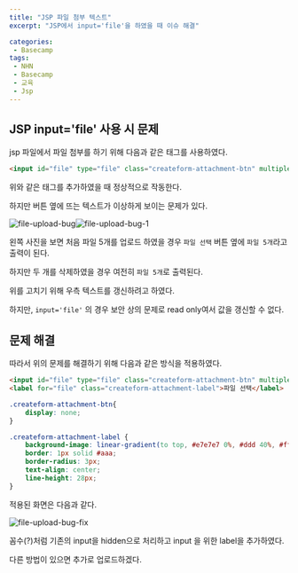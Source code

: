 ```yaml
---
title: "JSP 파일 첨부 텍스트"
excerpt: "JSP에서 input='file'을 하였을 때 이슈 해결"

categories:
 - Basecamp
tags:
 - NHN
 - Basecamp
 - 교육
 - Jsp
---
```




## JSP input='file' 사용 시 문제

jsp 파일에서 파일 첨부를 하기 위해 다음과 같은 태그를 사용하였다.

```html
<input id="file" type="file" class="createform-attachment-btn" multiple />
```

위와 같은 태그를 추가하였을 때 정상적으로 작동한다.

하지만 버튼 옆에 뜨는 텍스트가 이상하게 보이는 문제가 있다.



![file-upload-bug](https://i.imgur.com/rh5ltw2.png)![file-upload-bug-1](https://i.imgur.com/JHNqyPd.png)



왼쪽 사진을 보면 처음 파일 5개를 업로드 하였을 경우 `파일 선택` 버튼 옆에 `파일 5개`라고 출력이 된다.

하지만 두 개를 삭제하였을 경우 여전히 `파일 5개`로 출력된다.

위를 고치기 위해 우측 텍스트를 갱신하려고 하였다.

하지만, `input='file'` 의 경우 보안 상의 문제로 read only여서 값을 갱신할 수 없다.



## 문제 해결

따라서 위의 문제를 해결하기 위해 다음과 같은 방식을 적용하였다.

```html
<input id="file" type="file" class="createform-attachment-btn" multiple />
<label for="file" class="createform-attachment-label">파일 선택</label>
```

```css
.createform-attachment-btn{
	display: none;
}

.createform-attachment-label {
	background-image: linear-gradient(to top, #e7e7e7 0%, #ddd 40%, #fff 100%);
    border: 1px solid #aaa;
    border-radius: 3px;
    text-align: center;
    line-height: 28px;
}
```



적용된 화면은 다음과 같다.

![file-upload-bug-fix](https://i.imgur.com/CcwysnY.png
)


꼼수(?)처럼 기존의 input을 hidden으로 처리하고 input 을 위한 label을 추가하였다.

다른 방법이 있으면 추가로 업로드하겠다.
